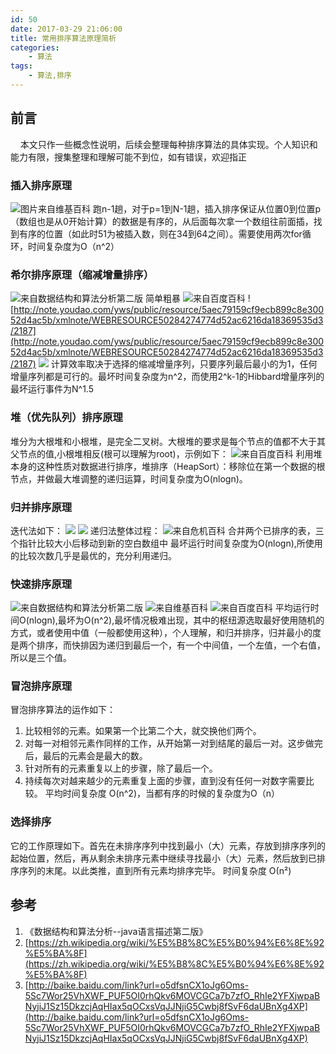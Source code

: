 ```yaml
---
id: 50
date: 2017-03-29 21:06:00
title: 常用排序算法原理简析
categories:
    - 算法
tags:
    - 算法,排序
---
```


## 前言
&nbsp;&nbsp;&nbsp;&nbsp;本文只作一些概念性说明，后续会整理每种排序算法的具体实现。个人知识和能力有限，搜集整理和理解可能不到位，如有错误，欢迎指正

###  插入排序原理
![图片来自维基百科](http://note.youdao.com/yws/public/resource/5aec79159cf9ecb899c8e30052d4ac5b/xmlnote/WEBRESOURCE9f716efb16a8a8f0afd7e680b3c44e65/2165)
跑n-1趟，对于p=1到N-1趟，插入排序保证从位置0到位置p（数组也是从0开始计算）的数据是有序的，从后面每次拿一个数组往前面插，找到有序的位置（如此时51为被插入数，则在34到64之间）。需要使用两次for循环，时间复杂度为O（n^2）

### 希尔排序原理（缩减增量排序）
![来自数据结构和算法分析第二版](http://note.youdao.com/yws/public/resource/5aec79159cf9ecb899c8e30052d4ac5b/xmlnote/WEBRESOURCE0c8a7c35207eb9b646d68c56a1fb9c54/2182)
简单粗暴
![来自百度百科](http://note.youdao.com/yws/public/resource/5aec79159cf9ecb899c8e30052d4ac5b/xmlnote/WEBRESOURCEad0d8d96e1014ef6f7f10915602a1532/2237)
![http://note.youdao.com/yws/public/resource/5aec79159cf9ecb899c8e30052d4ac5b/xmlnote/WEBRESOURCE50284274774d52ac6216da18369535d3/2187](http://note.youdao.com/yws/public/resource/5aec79159cf9ecb899c8e30052d4ac5b/xmlnote/WEBRESOURCE50284274774d52ac6216da18369535d3/2187)
![](http://note.youdao.com/yws/public/resource/5aec79159cf9ecb899c8e30052d4ac5b/xmlnote/WEBRESOURCE1e9d6afea5055c933be49d11483c8e5e/2190)
计算效率取决于选择的缩减增量序列，只要序列最后最小的为1，任何增量序列都是可行的。最坏时间复杂度为n^2，而使用2^k-1的Hibbard增量序列的最坏运行事件为N^1.5

### 堆（优先队列）排序原理
堆分为大根堆和小根堆，是完全二叉树。大根堆的要求是每个节点的值都不大于其父节点的值,小根堆相反(根可以理解为root)，示例如下：
![来自百度百科](http://note.youdao.com/yws/public/resource/5aec79159cf9ecb899c8e30052d4ac5b/xmlnote/WEBRESOURCE25d82eb1a08a7b20807aa1df89212ace/2239)
利用堆本身的这种性质对数据进行排序，堆排序（HeapSort）：移除位在第一个数据的根节点，并做最大堆调整的递归运算，时间复杂度为O(nlogn)。

### 归并排序原理
迭代法如下：
![](http://note.youdao.com/yws/public/resource/5aec79159cf9ecb899c8e30052d4ac5b/xmlnote/WEBRESOURCE93abccfdbae0b96b15f07850fb4179b9/2207)
![](http://note.youdao.com/yws/public/resource/5aec79159cf9ecb899c8e30052d4ac5b/xmlnote/WEBRESOURCEa782f2f99a1baf1bfac8209f238fd881/2211)
递归法整体过程：
![来自危机百科](https://upload.wikimedia.org/wikipedia/commons/c/cc/Merge-sort-example-300px.gif)
合并两个已排序的表，三个指针比较大小后移动到新的空白数组中
最坏运行时间复杂度为O(nlogn),所使用的比较次数几乎是最优的，充分利用递归。

###  快速排序原理
![来自数据结构和算法分析第二版](http://note.youdao.com/yws/public/resource/5aec79159cf9ecb899c8e30052d4ac5b/xmlnote/WEBRESOURCE8317330e570abfd8721a3b125506fb60/2220)
![来自维基百科](https://upload.wikimedia.org/wikipedia/commons/6/6a/Sorting_quicksort_anim.gif)
![来自百度百科](http://note.youdao.com/yws/public/resource/5aec79159cf9ecb899c8e30052d4ac5b/xmlnote/WEBRESOURCE62452440aaa609c02b1f52450088c86f/2232)
平均运行时间O(nlogn),最坏为O(n^2),最坏情况极难出现，其中的枢纽源选取最好使用随机的方式，或者使用中值（一般都使用这种），个人理解，和归并排序，归并最小的度是两个排序，而快排因为递归到最后一个，有一个中间值，一个左值，一个右值，所以是三个值。

### 冒泡排序原理
冒泡排序算法的运作如下：
1. 比较相邻的元素。如果第一个比第二个大，就交换他们两个。
2. 对每一对相邻元素作同样的工作，从开始第一对到结尾的最后一对。这步做完后，最后的元素会是最大的数。
3. 针对所有的元素重复以上的步骤，除了最后一个。
4. 持续每次对越来越少的元素重复上面的步骤，直到没有任何一对数字需要比较。
平均时间复杂度 O(n^2)，当都有序的时候的复杂度为O（n）
### 选择排序
它的工作原理如下。首先在未排序序列中找到最小（大）元素，存放到排序序列的起始位置，然后，再从剩余未排序元素中继续寻找最小（大）元素，然后放到已排序序列的末尾。以此类推，直到所有元素均排序完毕。
时间复杂度	О(n²)

## 参考
1. 《数据结构和算法分析--java语言描述第二版》
2. [https://zh.wikipedia.org/wiki/%E5%B8%8C%E5%B0%94%E6%8E%92%E5%BA%8F](https://zh.wikipedia.org/wiki/%E5%B8%8C%E5%B0%94%E6%8E%92%E5%BA%8F)
3. [http://baike.baidu.com/link?url=o5dfsnCX1oJg6Oms-5Sc7Wor25VhXWF_PUF5OI0rhQkv6MOVCGCa7b7zfO_RhIe2YFXjwpaBNyjiJ1Sz15DkzcjAqHIax5qOCxsVqJJNjiG5Cwbj8fSvF6daUBnXg4XP](http://baike.baidu.com/link?url=o5dfsnCX1oJg6Oms-5Sc7Wor25VhXWF_PUF5OI0rhQkv6MOVCGCa7b7zfO_RhIe2YFXjwpaBNyjiJ1Sz15DkzcjAqHIax5qOCxsVqJJNjiG5Cwbj8fSvF6daUBnXg4XP) 